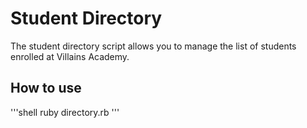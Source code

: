 # Student Directory #

The student directory script allows you to manage the list of students enrolled at Villains Academy.

## How to use ##


'''shell
ruby directory.rb
'''
